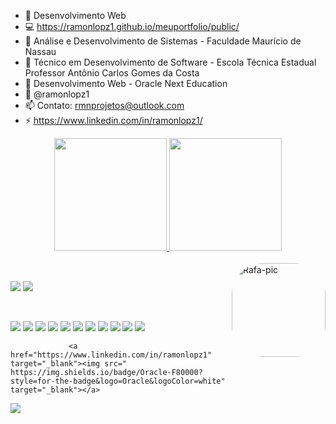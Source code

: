 - 🔭 Desenvolvimento Web
- 💻 https://ramonlopz1.github.io/meuportfolio/public/
- 🌱 Análise e Desenvolvimento de Sistemas - Faculdade Maurício de Nassau
- 🌱 Técnico em Desenvolvimento de Software - Escola Técnica Estadual Professor Antônio Carlos Gomes da Costa
- 🌱 Desenvolvimento Web - Oracle Next Education
- 💬 @ramonlopz1
- 📫 Contato: rmnprojetos@outlook.com
- ⚡ https://www.linkedin.com/in/ramonlopz1/


<div align="center">
  <a href="https://github.com/ramonlopz1">
  <img height="180em" src="https://github-readme-stats.vercel.app/api?username=ramonlopz1&show_icons=true&theme=dark&include_all_commits=true&count_private=true"/>
  <img height="180em" src="https://github-readme-stats.vercel.app/api/top-langs/?username=ramonlopz1&layout=compact&langs_count=7&theme=dark"/>
</div>
  
<div style="display: inline_block"><br>
  
  <img align="right" alt="Rafa-pic" height="150" style="border-radius:50px;" src="https://media.discordapp.net/attachments/891526672388612110/891526837178617906/AdobeStock_307134632-removebg-preview.png">
</div>
  
  ##
 
<div> 
  
  <a href = "mailto:rmnprojetos@outlook.com"><img src="https://img.shields.io/badge/-Gmail-%23333?style=for-the-badge&logo=gmail&logoColor=white" target="_blank"></a>
  <a href="https://www.linkedin.com/in/ramonlopz1" target="_blank"><img src="https://img.shields.io/badge/-LinkedIn-%230077B5?style=for-the-badge&logo=linkedin&logoColor=white" target="_blank"></a> 
 
  </br>
  	
  <a href="" target="_blank"><img src="https://img.shields.io/badge/HTML5-E34F26?style=for-the-badge&logo=html5&logoColor=white" target="_blank"></a>
   <a href="" target="_blank"><img src="https://img.shields.io/badge/CSS3-1572B6?style=for-the-badge&logo=css3&logoColor=white" target="_blank"></a> 
   <a href="https://www.linkedin.com/in/ramonlopz1" target="_blank"><img src="https://img.shields.io/badge/Sass-CC6699?style=for-the-badge&logo=sass&logoColor=white" target="_blank"></a> 
  <a href="https://www.linkedin.com/in/ramonlopz1" target="_blank"><img src="https://img.shields.io/badge/JavaScript-323330?style=for-the-badge&logo=javascript&logoColor=F7DF1E" target="_blank"></a> 
  <a href="https://www.linkedin.com/in/ramonlopz1" target="_blank"><img src="https://img.shields.io/badge/React-20232A?style=for-the-badge&logo=react&logoColor=61DAFB" target="_blank"></a> 
   <a href="https://www.linkedin.com/in/ramonlopz1" target="_blank"><img src="https://img.shields.io/badge/next.js-000000?style=for-the-badge&logo=nextdotjs&logoColor=white" target="_blank"></a> 
  <a href="https://www.linkedin.com/in/ramonlopz1" target="_blank"><img src="https://img.shields.io/badge/Bootstrap-563D7C?style=for-the-badge&logo=bootstrap&logoColor=white" target="_blank"></a>
  <a href="https://www.linkedin.com/in/ramonlopz1" target="_blank"><img src="https://img.shields.io/badge/Webpack-8DD6F9?style=for-the-badge&logo=Webpack&logoColor=white" target="_blank"></a>
  <a href="https://www.linkedin.com/in/ramonlopz1" target="_blank"><img src="https://img.shields.io/badge/MySQL-005C84?style=for-the-badge&logo=mysql&logoColor=white" target="_blank"></a> 
   <a href="https://www.linkedin.com/in/ramonlopz1" target="_blank"><img src="https://img.shields.io/badge/json-5E5C5C?style=for-the-badge&logo=json&logoColor=white" target="_blank"></a>
     <a href="https://www.linkedin.com/in/ramonlopz1" target="_blank"><img src="https://img.shields.io/badge/MongoDB-4EA94B?style=for-the-badge&logo=mongodb&logoColor=white" target="_blank"></a>

                 <a href="https://www.linkedin.com/in/ramonlopz1" target="_blank"><img src="	https://img.shields.io/badge/Oracle-F80000?style=for-the-badge&logo=Oracle&logoColor=white" target="_blank"></a>
   
  <a href="https://www.linkedin.com/in/ramonlopz1" target="_blank"><img src="https://img.shields.io/badge/Adobe%20Photoshop-31A8FF?style=for-the-badge&logo=Adobe%20Photoshop&logoColor=black" target="_blank"></a>
  


 
</div>
